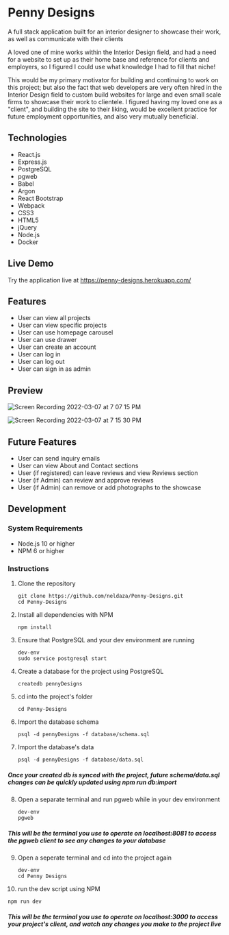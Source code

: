 # Penny Designs

A full stack application built for an interior designer to showcase their work, as well as communicate with their clients

A loved one of mine works within the Interior Design field, and had a need for a website to set up as their home base and reference for clients and employers, so I figured I could use what knowledge I had to fill that niche!

This would be my primary motivator for building and continuing to work on this project; but also the fact that web developers are very often hired in the Interior Design field to custom build websites for large and even small scale firms to showcase their work to clientele.  I figured having my loved one as a "client", and building the site to their liking, would be excellent practice for future employment opportunities, and also very mutually beneficial.

## Technologies 

- React.js 
- Express.js
- PostgreSQL
- pgweb
- Babel
- Argon
- React Bootstrap
- Webpack
- CSS3
- HTML5
- jQuery
- Node.js
- Docker


## Live Demo 

Try the application live at https://penny-designs.herokuapp.com/

## Features

- User can view all projects 
- User can view specific projects 
- User can use homepage carousel
- User can use drawer
- User can create an account 
- User can log in
- User can log out
- User can sign in as admin

## Preview 

![Screen Recording 2022-03-07 at 7 07 15 PM](https://user-images.githubusercontent.com/88061673/157139977-361503a5-9890-4573-872d-2fcbfc585bce.gif)


![Screen Recording 2022-03-07 at 7 15 30 PM](https://user-images.githubusercontent.com/88061673/157140399-99ff054f-6376-4dc8-a839-88c58bc300ff.gif)


## Future Features

- User can send inquiry emails 
- User can view About and Contact sections 
- User (if registered) can leave reviews and view Reviews section
- User (if Admin) can review and approve reviews
- User (if Admin) can remove or add photographs to the showcase

## Development 

### System Requirements

- Node.js 10 or higher
- NPM 6 or higher

### Instructions 

1.  Clone the repository

    ```shell
    git clone https://github.com/neldaza/Penny-Designs.git
    cd Penny-Designs
    ```

2.  Install all dependencies with NPM
    ```shell
    npm install
    ```

3.  Ensure that PostgreSQL and your dev environment are running
    ```shell
    dev-env
    sudo service postgresql start
    ```

4.  Create a database for the project using PostgreSQL
    ```
    createdb pennyDesigns
    ```

5.  cd into the project's folder
    ```
    cd Penny-Designs
    ```

6.  Import the database schema
    ```
    psql -d pennyDesigns -f database/schema.sql
    ```

7.  Import the database's data
    ```
    psql -d pennyDesigns -f database/data.sql
    ```

##### **Once your created db is synced with the project, future schema/data.sql changes can be quickly updated using npm run db:import**

8.  Open a separate terminal and run pgweb while in your dev environment
    ```
    dev-env
    pgweb
    ```
##### **This will be the terminal you use to operate on localhost:8081 to access the pgweb client to see any changes to your database**


9. Open a seperate terminal and cd into the project again
   ```
   dev-env
   cd Penny Designs
   ```

10. run the dev script using NPM
   ```
   npm run dev 
   ```

##### **This will be the terminal you use to operate on localhost:3000 to access your project's client, and watch any changes you make to the project live**

